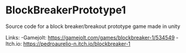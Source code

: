 # BlockBreakerPrototype1

Source code for a block breaker/breakout prototype game made in unity

Links:
  -Gamejolt: https://gamejolt.com/games/blockbreaker-1/534549
  -Itch.io: https://pedroaurelio-n.itch.io/blockbreaker-1
